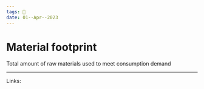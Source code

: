 ```yaml
---
tags: 🌱
date: 01--Apr--2023
---
```


# Material footprint

Total amount of raw materials used to meet consumption demand

---
Links: 